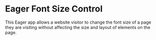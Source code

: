 # Eager Font Size Control

This Eager app allows a website visitor to change the font size of a page they are visiting without affecting the size and layout of elements on the page.
